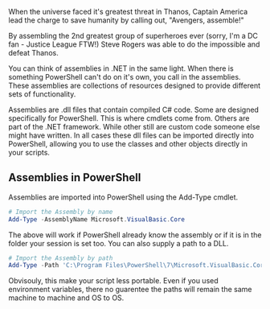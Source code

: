 When the universe faced it's greatest threat in Thanos, Captain America lead the charge to save humanity by calling out, "Avengers, assemble!"

By assembling the 2nd greatest group of superheroes ever (sorry, I'm a DC fan - Justice League FTW!) Steve Rogers was able to do the impossible and defeat Thanos.

You can think of assemblies in .NET in the same light. When there is something PowerShell can't do on it's own, you call in the assemblies. These assemblies are collections of resources designed to provide different sets of functionality.

Assemblies are .dll files that contain compiled C# code. Some are designed specifically for PowerShell. This is where cmdlets come from. Others are part of the .NET framework. While other still are custom code someone else might have written. In all cases these dll files can be imported directly into PowerShell, allowing you to use the classes and other objects directly in your scripts.

## Assemblies in PowerShell
Assemblies are imported into PowerShell using the Add-Type cmdlet. 

~~~PowerShell
# Import the Assembly by name
Add-Type -AssemblyName Microsoft.VisualBasic.Core
~~~

The above will work if PowerShell already know the assembly or if it is in the folder your session is set too. You can also supply a path to a DLL.

~~~PowerShell
# Import the Assembly by path
Add-Type -Path 'C:\Program Files\PowerShell\7\Microsoft.VisualBasic.Core.dll'
~~~

Obvisouly, this make your script less portable. Even if you used environment variables, there no guarentee the paths will remain the same machine to machine and OS to OS.